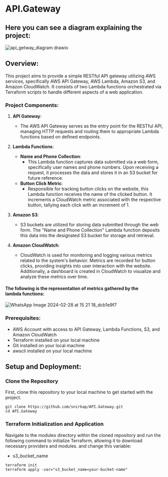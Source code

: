 # API.Gateway
## Here you can see a diagram explaining the project:
![api_getway_diagram drawio](https://github.com/snirkap/API.Gateway/assets/120733215/140f2881-3976-458f-a462-cffd6a707210)

## Overview:
This project aims to provide a simple RESTful API gateway utilizing AWS services, specifically AWS API Gateway, AWS Lambda, Amazon S3, and Amazon CloudWatch. It consists of two Lambda functions orchestrated via Terraform scripts to handle different aspects of a web application.
### Project Components:
1. **API Gateway**:
   - The AWS API Gateway serves as the entry point for the RESTful API, managing HTTP requests and routing them to appropriate Lambda functions based on defined endpoints.

2. **Lambda Functions**:
   - **Name and Phone Collection**:
     - This Lambda function captures data submitted via a web form, specifically user names and phone numbers. Upon receiving a request, it processes the data and stores it in an S3 bucket for future reference.
   - **Button Click Metric**:
     - Responsible for tracking button clicks on the website, this Lambda function receives the name of the clicked button. It increments a CloudWatch metric associated with the respective button, tallying each click with an increment of 1.

3. **Amazon S3**:
   - S3 buckets are utilized for storing data submitted through the web form. The "Name and Phone Collection" Lambda function deposits this data into the designated S3 bucket for storage and retrieval.

4. **Amazon CloudWatch**:
   - CloudWatch is used for monitoring and logging various metrics related to the system's behavior. Metrics are recorded for button clicks, providing insights into user interaction with the website. Additionally, a dashboard is created in CloudWatch to visualize and analyze these metrics over time.
#### The following is the representation of metrics gathered by the lambda functions:
![WhatsApp Image 2024-02-28 at 15 21 18_dcb1e9f7](https://github.com/snirkap/API.Gateway/assets/120733215/96effae5-1fc6-419a-a85e-6598d870eb4e)

### Prerequisites:
* AWS Account with access to API Gateway, Lambda Functions, S3, and Amazon CloudWatch
* Terraform installed on your local machine
* Git installed on your local machine
* awscli installed on your local machine

## Setup and Deployment:
### Clone the Repository
First, clone this repository to your local machine to get started with the project.
```
git clone https://github.com/snirkap/API.Gateway.git
cd API.Gateway
```
### Terraform Initialization and Application
Navigate to the modules directory within the cloned repository and run the following command to initialize Terraform, allowing it to download necessary providers and modules.
and change this variable:
* s3_bucket_name
```
terraform init
terraform apply -var="s3_bucket_name=your-bucket-name"
```
